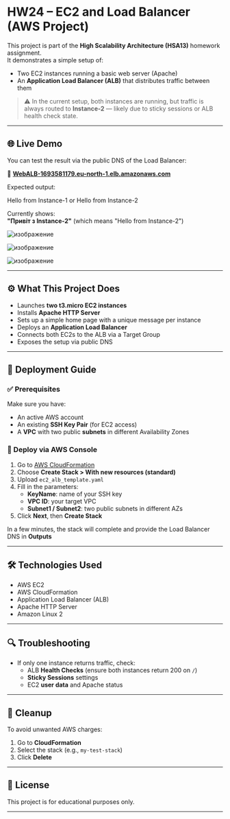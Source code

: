 # HW24 – EC2 and Load Balancer (AWS Project)

This project is part of the **High Scalability Architecture (HSA13)** homework assignment.  
It demonstrates a simple setup of:

- Two EC2 instances running a basic web server (Apache)
- An **Application Load Balancer (ALB)** that distributes traffic between them

> ⚠️ In the current setup, both instances are running, but traffic is always routed to **Instance-2** — likely due to sticky sessions or ALB health check state.

---

## 🌐 Live Demo

You can test the result via the public DNS of the Load Balancer:

🔗 **[WebALB-1693581179.eu-north-1.elb.amazonaws.com](http://WebALB-1693581179.eu-north-1.elb.amazonaws.com)**

Expected output:

Hello from Instance-1 or Hello from Instance-2


Currently shows:  
**"Привіт з Instance-2"** (which means "Hello from Instance-2")


![изображение](https://github.com/user-attachments/assets/43756faf-a86b-4886-9952-f29128fc285b)

![изображение](https://github.com/user-attachments/assets/5fcfe048-fed9-4b5e-a20d-46818f3273cf)


![изображение](https://github.com/user-attachments/assets/8d95c559-4e22-4589-a2bf-218d02f7c459)

---

## ⚙️ What This Project Does

- Launches **two t3.micro EC2 instances**
- Installs **Apache HTTP Server**
- Sets up a simple home page with a unique message per instance
- Deploys an **Application Load Balancer**
- Connects both EC2s to the ALB via a Target Group
- Exposes the setup via public DNS

---

## 🚀 Deployment Guide

### ✅ Prerequisites

Make sure you have:

- An active AWS account
- An existing **SSH Key Pair** (for EC2 access)
- A **VPC** with two public **subnets** in different Availability Zones

### 🧱 Deploy via AWS Console

1. Go to [AWS CloudFormation](https://console.aws.amazon.com/cloudformation)
2. Choose **Create Stack > With new resources (standard)**
3. Upload `ec2_alb_template.yaml`
4. Fill in the parameters:
   - **KeyName**: name of your SSH key
   - **VPC ID**: your target VPC
   - **Subnet1 / Subnet2**: two public subnets in different AZs
5. Click **Next**, then **Create Stack**

In a few minutes, the stack will complete and provide the Load Balancer DNS in **Outputs**

---

## 🛠 Technologies Used

- AWS EC2
- AWS CloudFormation
- Application Load Balancer (ALB)
- Apache HTTP Server
- Amazon Linux 2

---

## 🔍 Troubleshooting

- If only one instance returns traffic, check:
  - ALB **Health Checks** (ensure both instances return 200 on `/`)
  - **Sticky Sessions** settings
  - EC2 **user data** and Apache status

---

## 🧹 Cleanup

To avoid unwanted AWS charges:

1. Go to **CloudFormation**
2. Select the stack (e.g., `my-test-stack`)
3. Click **Delete**

---

## 📄 License

This project is for educational purposes only.

---
